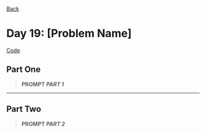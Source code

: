 [Back](../README.md)

# Day 19: [Problem Name]

[Code](./index.js)

## Part One

> **PROMPT _PART 1_**

---

## Part Two

> **PROMPT _PART 2_**
